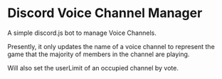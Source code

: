 # Discord Voice Channel Manager

A simple discord.js bot to manage Voice Channels.

Presently, it only updates the name of a voice channel to represent the game that the majority of members in the channel are playing.

Will also set the userLimit of an occupied channel by vote.